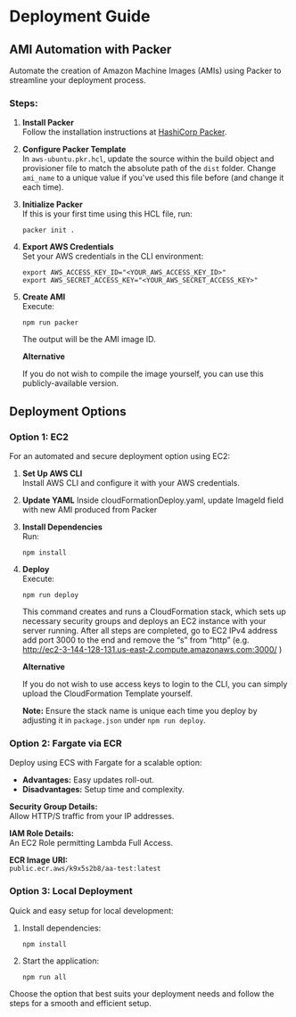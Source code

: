 # Deployment Guide

## AMI Automation with Packer

Automate the creation of Amazon Machine Images (AMIs) using Packer to streamline your deployment process.

### Steps:

1. **Install Packer**  
   Follow the installation instructions at [HashiCorp Packer](https://developer.hashicorp.com/packer/tutorials/aws-get-started/get-started-install-cli).

2. **Configure Packer Template**  
   In `aws-ubuntu.pkr.hcl`, update the source within the build object and provisioner file to match the absolute path of the `dist` folder. Change `ami_name` to a unique value if you've used this file before (and change it each time).

3. **Initialize Packer**  
   If this is your first time using this HCL file, run:

   ```
   packer init .
   ```

4. **Export AWS Credentials**  
   Set your AWS credentials in the CLI environment:

   ```
   export AWS_ACCESS_KEY_ID="<YOUR_AWS_ACCESS_KEY_ID>"
   export AWS_SECRET_ACCESS_KEY="<YOUR_AWS_SECRET_ACCESS_KEY>"
   ```

5. **Create AMI**  
   Execute:
   ```
   npm run packer
   ```
   The output will be the AMI image ID.

   **Alternative**
   
   If you do not wish to compile the image yourself, you can use this publicly-available version.

## Deployment Options

### Option 1: EC2

For an automated and secure deployment option using EC2:

1. **Set Up AWS CLI**  
   Install AWS CLI and configure it with your AWS credentials.

2. **Update YAML**
   Inside cloudFormationDeploy.yaml, update ImageId field with new AMI produced from Packer

3. **Install Dependencies**  
   Run:

   ```
   npm install
   ```

4. **Deploy**  
   Execute:

   ```
   npm run deploy
   ```

   This command creates and runs a CloudFormation stack, which sets up necessary security groups and deploys an EC2 instance with your server running. After all steps are completed, go to EC2 IPv4 address add port 3000 to the end and remove the “s” from “http” (e.g. http://ec2-3-144-128-131.us-east-2.compute.amazonaws.com:3000/ )

   **Alternative**
   
   If you do not wish to use access keys to login to the CLI, you can simply upload the CloudFormation Template yourself.

   **Note:** Ensure the stack name is unique each time you deploy by adjusting it in `package.json` under `npm run deploy`.

### Option 2: Fargate via ECR

Deploy using ECS with Fargate for a scalable option:

- **Advantages:** Easy updates roll-out.
- **Disadvantages:** Setup time and complexity.

**Security Group Details:**  
Allow HTTP/S traffic from your IP addresses.

**IAM Role Details:**  
An EC2 Role permitting Lambda Full Access.

**ECR Image URI:**  
`public.ecr.aws/k9x5s2b8/aa-test:latest`

### Option 3: Local Deployment

Quick and easy setup for local development:

1. Install dependencies:
   ```
   npm install
   ```
2. Start the application:
   ```
   npm run all
   ```

Choose the option that best suits your deployment needs and follow the steps for a smooth and efficient setup.
